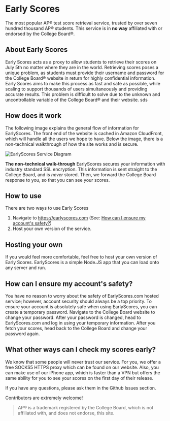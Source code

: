 
# Early Scores
The most popular AP® test score retrieval service, trusted by over seven hundred thousand AP® students. This service is in **no way** affiliated with or endorsed by the College Board®.

## About Early Scores
Early Scores acts as a proxy to allow students to retrieve their scores on July 5th no matter where they are in the world. Retrieving scores poses a unique problem, as students must provide their username and password for the College Board® website in return for highly confidential information. Early Scores aims to make this process as fast and safe as possible, while scaling to support thousands of users simultaneously and providing accurate results. This problem is difficult to solve due to the unknown and uncontrollable variable of the College Board® and their website. sds

## How does it work
The following image explains the general flow of information for EarlyScores. The front end of the website is cached in Amazon CloudFront, which will handle all the users we hope to have. Below the image, there is a non-technical walkthrough of how the site works and is secure.

![EarlyScores Service Diagram](https://raw.githubusercontent.com/jbman223/EarlyAP/master/EarlyScoresService.png "How Early Scores works.")

**The non-technical walk-through**
EarlyScores secures your information with industry standard SSL encryption. This information is sent straight to the College Board, and is *never* stored. Then, we forward the College Board response to you, so that you can see your scores. 

## How to use
There are two ways to use Early Scores

 1. Navigate to https://earlyscores.com (See: [How can I ensure my account's safety?](https://github.com/jbman223/EarlyAP/blob/master/readme.md#how-can-i-ensure-my-accounts-safety))
 2. Host your own version of the service.

## Hosting your own
If you would feel more comfortable, feel free to host your own version of Early Scores. EarlyScores is a simple Node.JS app that you can load onto any server and run.

## How can I ensure my account's safety?
You have no reason to worry about the safety of EarlyScores.com hosted service; however, account security should always be a top priority. To ensure your account is absolutely safe when using EarlyScores, you can create a temporary password. Navigate to the College Board website to change your password. After your password is changed, head to EarlyScores.com and log in using your temporary information. After you fetch your scores, head back to the College Board and change your password again.

## What other ways can I check my scores early?
We know that some people will never trust our service. For you, we offer a free SOCKS5 HTTPS proxy which can be found on our website. Also, you can make use of our iPhone app, which is faster than a VPN but offers the same ability for you to see your scores on the first day of their release.


If you have any questions, please ask them in the Github Issues section.

Contributors are extremely welcome!

> AP&reg; is a trademark registered by the College Board, which is not affiliated with, and does not endorse, this site.
